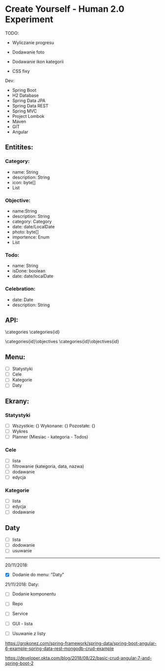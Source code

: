 # Create Yourself - Human 2.0 Experiment

TODO:
- Wyliczanie progresu
- Dodawanie foto


- Dodawanie ikon kategorii
- CSS fixy


Dev:
- Spring Boot
- H2 Database
- Spring Data JPA
- Spring Data REST
- Spring MVC
- Project Lombok
- Maven
- GIT
- Angular 

## Entitites:

### Category:
- name: String 
- description: String
- icon: byte[]
- List<objectives>
  
### Objective:
- name:String
- description: String
- category: Category
- date: date/LocalDate
- photo: byte[]
- importence: Enum
- List<Todo>
  
### Todo:
- name: String
- isDone: boolean
- date: date/localDate

### Celebration:
- date: Date
- description: String


## API:

\categories
\categories\{id}

\categories\{id}\objectives
\categories\{id}\objectives\{id}


## Menu:
- [ ] Statystyki
- [ ] Cele
- [ ] Kategorie
- [ ] Daty

## Ekrany:

### Statystyki
- [ ] Wszystkie: {} Wykonane: {} Pozostałe: {}
- [ ] Wykres
- [ ] Planner (Miesiac - kategoria - Todos)

### Cele
- [ ] lista
- [ ] filtrowanie (kategoria, data, nazwa)
- [ ] dodawanie
- [ ] edycja

### Kategorie

- [ ] lista
- [ ] edycja
- [ ] dodawanie
  
## Daty

- [ ] lista
- [ ] dodowanie
- [ ] usuwanie

---

20/11/2018:
- [x] Dodanie do menu: "Daty"

21/11/2018:
Daty:
- [ ] Dodanie komponentu
- [ ] Repo
- [ ] Service
- [ ] GUI - lista
- [ ] Usuwanie z listy



https://grokonez.com/spring-framework/spring-data/spring-boot-angular-6-example-spring-data-rest-mongodb-crud-example

https://developer.okta.com/blog/2018/08/22/basic-crud-angular-7-and-spring-boot-2
